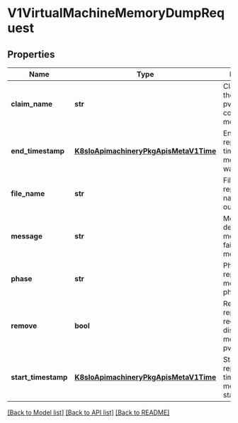 # V1VirtualMachineMemoryDumpRequest

## Properties
Name | Type | Description | Notes
------------ | ------------- | ------------- | -------------
**claim_name** | **str** | ClaimName is the name of the pvc that will contain the memory dump | [default to '']
**end_timestamp** | [**K8sIoApimachineryPkgApisMetaV1Time**](K8sIoApimachineryPkgApisMetaV1Time.md) | EndTimestamp represents the time the memory dump was completed | [optional] 
**file_name** | **str** | FileName represents the name of the output file | [optional] 
**message** | **str** | Message is a detailed message about failure of the memory dump | [optional] 
**phase** | **str** | Phase represents the memory dump phase | [default to '']
**remove** | **bool** | Remove represents request of dissociating the memory dump pvc | [optional] 
**start_timestamp** | [**K8sIoApimachineryPkgApisMetaV1Time**](K8sIoApimachineryPkgApisMetaV1Time.md) | StartTimestamp represents the time the memory dump started | [optional] 

[[Back to Model list]](../README.md#documentation-for-models) [[Back to API list]](../README.md#documentation-for-api-endpoints) [[Back to README]](../README.md)


